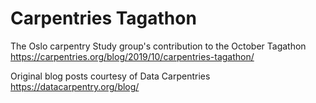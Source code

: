 # Carpentries Tagathon

The Oslo carpentry Study group's contribution to the October Tagathon
https://carpentries.org/blog/2019/10/carpentries-tagathon/

Original blog posts courtesy of Data Carpentries
https://datacarpentry.org/blog/